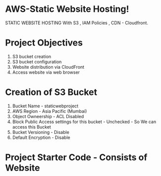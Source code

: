 # AWS-Static Website Hosting!
STATIC WEBSITE HOSTING  With S3 , IAM Policies , CDN - Cloudfront.

# Project Objectives
1) S3 bucket creation
2) S3 bucket configuration
3) Website distribution via CloudFront
4) Access website via web browser

# Creation of S3 Bucket
1) Bucket Name - staticwebproject
2) AWS Region  - Asia Pacific (Mumbai)
3) Object Owneership - ACL Disabled
4) Block Public Access settings for this bucket -  Unchecked -  So We can access this Bucket
5) Bucket Versioning -  Disable
6) Default Encryption - Disable

# Project Starter Code  - Consists of Website



